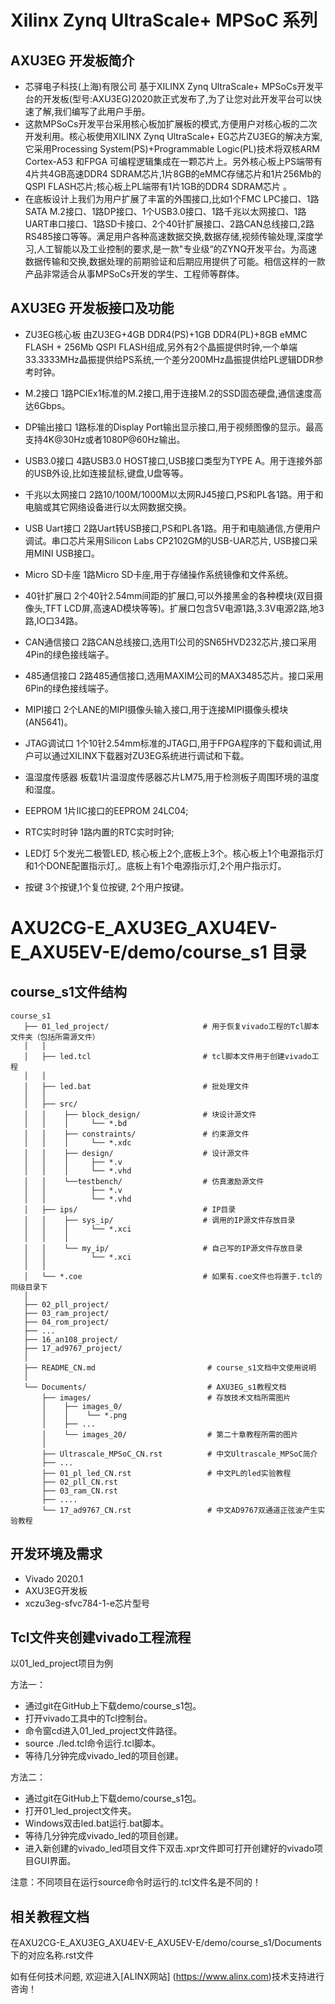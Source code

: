 # Xilinx Zynq UltraScale+ MPSoC 系列  
## AXU3EG 开发板简介
- 芯驿电子科技(上海)有限公司 基于XILINX Zynq UltraScale+ MPSoCs开发平台的开发板(型号:AXU3EG)2020款正式发布了,为了让您对此开发平台可以快速了解,我们编写了此用户手册。
- 这款MPSoCs开发平台采用核心板加扩展板的模式,方便用户对核心板的二次开发利用。核心板使用XILINX Zynq UltraScale+ EG芯片ZU3EG的解决方案,它采用Processing System(PS)+Programmable Logic(PL)技术将双核ARM Cortex-A53 和FPGA 可编程逻辑集成在一颗芯片上。另外核心板上PS端带有4片共4GB高速DDR4 SDRAM芯片,1片8GB的eMMC存储芯片和1片256Mb的QSPI FLASH芯片;核心板上PL端带有1片1GB的DDR4 SDRAM芯片 。
- 在底板设计上我们为用户扩展了丰富的外围接口,比如1个FMC LPC接口、1路SATA M.2接口、1路DP接口、1个USB3.0接口、1路千兆以太网接口、1路UART串口接口、1路SD卡接口、2个40针扩展接口、2路CAN总线接口,2路RS485接口等等。满足用户各种高速数据交换,数据存储,视频传输处理,深度学习,人工智能以及工业控制的要求,是一款"专业级“的ZYNQ开发平台。为高速数据传输和交换,数据处理的前期验证和后期应用提供了可能。相信这样的一款产品非常适合从事MPSoCs开发的学生、工程师等群体。

## AXU3EG 开发板接口及功能
- ZU3EG核心板
  由ZU3EG+4GB DDR4(PS)+1GB DDR4(PL)+8GB eMMC FLASH + 256Mb QSPI FLASH组成,另外有2个晶振提供时钟,一个单端33.3333MHz晶振提供给PS系统,一个差分200MHz晶振提供给PL逻辑DDR参考时钟。

- M.2接口
  1路PCIEx1标准的M.2接口,用于连接M.2的SSD固态硬盘,通信速度高达6Gbps。

- DP输出接口
  1路标准的Display Port输出显示接口,用于视频图像的显示。最高支持4K@30Hz或者1080P@60Hz输出。

- USB3.0接口
  4路USB3.0 HOST接口,USB接口类型为TYPE A。用于连接外部的USB外设,比如连接鼠标,键盘,U盘等等。

- 千兆以太网接口 
  2路10/100M/1000M以太网RJ45接口,PS和PL各1路。用于和电脑或其它网络设备进行以太网数据交换。

- USB Uart接口
  2路Uart转USB接口,PS和PL各1路。用于和电脑通信,方便用户调试。串口芯片采用Silicon Labs CP2102GM的USB-UAR芯片, USB接口采用MINI USB接口。

- Micro SD卡座
  1路Micro SD卡座,用于存储操作系统镜像和文件系统。

- 40针扩展口
  2个40针2.54mm间距的扩展口,可以外接黑金的各种模块(双目摄像头,TFT LCD屏,高速AD模块等等)。扩展口包含5V电源1路,3.3V电源2路,地3路,IO口34路。
  
- CAN通信接口 
  2路CAN总线接口,选用TI公司的SN65HVD232芯片,接口采用4Pin的绿色接线端子。

- 485通信接口 
  2路485通信接口,选用MAXIM公司的MAX3485芯片。接口采用6Pin的绿色接线端子。

- MIPI接口 
  2个LANE的MIPI摄像头输入接口,用于连接MIPI摄像头模块(AN5641)。

- JTAG调试口
  1个10针2.54mm标准的JTAG口,用于FPGA程序的下载和调试,用户可以通过XILINX下载器对ZU3EG系统进行调试和下载。

- 温湿度传感器
  板载1片温湿度传感器芯片LM75,用于检测板子周围环境的温度和湿度。

- EEPROM
  1片IIC接口的EEPROM 24LC04;

- RTC实时时钟
  1路内置的RTC实时时钟;

- LED灯
  5个发光二极管LED, 核心板上2个,底板上3个。核心板上1个电源指示灯和1个DONE配置指示灯,。底板上有1个电源指示灯,2个用户指示灯。
  
- 按键
  3个按键,1个复位按键, 2个用户按键。


# AXU2CG-E_AXU3EG_AXU4EV-E_AXU5EV-E/demo/course_s1 目录
## course_s1文件结构
 ```
 course_s1
    ├── 01_led_project/                     # 用于恢复vivado工程的Tcl脚本文件夹（包括所需源文件）
    │   │
    │   ├── led.tcl                         # tcl脚本文件用于创建vivado工程
    │   │  
    │   ├── led.bat                         # 批处理文件
    │   │  
    │   ├── src/ 
    │   │    ├── block_design/              # 块设计源文件
    │   │    │     └── *.bd
    │   │    ├── constraints/               # 约束源文件 
    │   │    │     └── *.xdc
    │   │    ├── design/                    # 设计源文件
    │   │    │     ├── *.v
    │   │    │     └── *.vhd
    │   │    └──testbench/                  # 仿真激励源文件
    │   │          ├── *.v
    │   │          └── *.vhd
    │   ├── ips/                            # IP目录
    │   │    ├── sys_ip/                    # 调用的IP源文件存放目录
    │   │    │     └── *.xci
    │   │    │     
    │   │    └── my_ip/                     # 自己写的IP源文件存放目录
    │   │          └── *.xci
    │   │
    │   └── *.coe                           # 如果有.coe文件也将置于.tcl的同级目录下
    │     
    ├── 02_pll_project/  
    ├── 03_ram_project/                     
    ├── 04_rom_project/                         
    ├── ...                        
    ├── 16_an108_project/ 
    ├── 17_ad9767_project/ 
    │   
    ├── README_CN.md                         # course_s1文档中文使用说明
    │      
    └── Documents/                           # AXU3EG_s1教程文档
        ├── images/                          # 存放技术文档所需图片
        │    ├── images_0/  
        │    │    └── *.png          
        │    ├── ...
        │    └── images_20/                  # 第二十章教程所需的图片   
        │
        ├── Ultrascale_MPSoC_CN.rst          # 中文Ultrascale_MPSoC简介
        ├── ...
        ├── 01_pl_led_CN.rst                 # 中文PL的led实验教程
        ├── 02_pll_CN.rst
        ├── 03_ram_CN.rst  
        ├── ....     
        └── 17_ad9767_CN.rst                 # 中文AD9767双通道正弦波产生实验教程
 ```
## 开发环境及需求
* Vivado 2020.1
* AXU3EG开发板
* xczu3eg-sfvc784-1-e芯片型号

## Tcl文件夹创建vivado工程流程
以01_led_project项目为例

方法一：
* 通过git在GitHub上下载demo/course_s1包。
* 打开vivado工具中的Tcl控制台。
* 命令窗cd进入01_led_project文件路径。
* source ./led.tcl命令运行.tcl脚本。
* 等待几分钟完成vivado_led的项目创建。

方法二：
* 通过git在GitHub上下载demo/course_s1包。
* 打开01_led_project文件夹。
* Windows双击led.bat运行.bat脚本。
* 等待几分钟完成vivado_led的项目创建。
* 进入新创建的vivado_led项目文件下双击.xpr文件即可打开创建好的vivado项目GUI界面。

注意：不同项目在运行source命令时运行的.tcl文件名是不同的！
## 相关教程文档
在AXU2CG-E_AXU3EG_AXU4EV-E_AXU5EV-E/demo/course_s1/Documents下的对应名称.rst文件


如有任何技术问题, 欢迎进入[ALINX网站] (https://www.alinx.com)技术支持进行咨询！